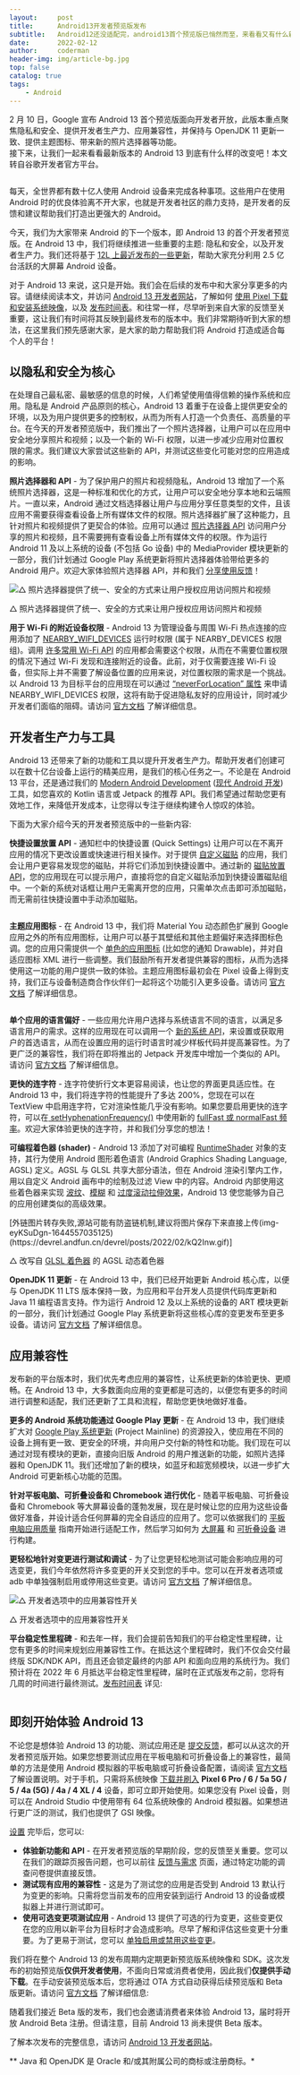 ```yaml
---
layout:     post
title:      Android13开发者预览版发布
subtitle:   Android12还没适配完，android13首个预览版已悄然而至，来看看又有什么新特性吧
date:       2022-02-12
author:     coderman
header-img: img/article-bg.jpg
top: false
catalog: true 
tags:
    - Android
---
```

2 月 10 日，Google 宣布 Android 13 首个预览版面向开发者开放，此版本重点聚焦隐私和安全、提供开发者生产力、应用兼容性，并保持与 OpenJDK 11 更新一致、提供主题图标、带来新的照片选择器等功能。<br>
接下来，让我们一起来看看最新版本的 Android 13 到底有什么样的改变吧！本文转自谷歌开发者官方平台。
<p><img src="https://img-blog.csdnimg.cn/img_convert/6f84c6da15331cb0b4e35ba1b8d4f307.png" alt="" /></p> 
<p>每天&#xff0c;全世界都有数十亿人使用 Android 设备来完成各种事项。这些用户在使用 Android 时的优良体验离不开大家&#xff0c;也就是开发者社区的鼎力支持&#xff0c;是开发者的反馈和建议帮助我们打造出更强大的 Android。</p> 
<p>今天&#xff0c;我们为大家带来 Android 的下一个版本&#xff0c;即 Android 13 的首个开发者预览版。在 Android 13 中&#xff0c;我们将继续推进一些重要的主题: 隐私和安全&#xff0c;以及开发者生产力。我们还将基于 <a href="http://mp.weixin.qq.com/s?__biz&#61;Mzk0NDIwMTExNw&#61;&#61;&amp;mid&#61;2247502282&amp;idx&#61;1&amp;sn&#61;ed9fe9ab8c3f03499e4a6766e53287de&amp;chksm&#61;c32ac538f45d4c2e2803933233dc191a8216914c462aecf817fe7c7d5e9b88a5835d7b32c64b&amp;scene&#61;21#wechat_redirect">12L 上最近发布的一些更新</a>&#xff0c;帮助大家充分利用 2.5 亿台活跃的大屏幕 Android 设备。</p> 
<p>对于 Android 13 来说&#xff0c;这只是开始。我们会在后续的发布中和大家分享更多的内容。请继续阅读本文&#xff0c;并访问 <a href="https://developer.android.google.cn/about/versions/13">Android 13 开发者网站</a>&#xff0c;了解如何 <a href="https://developer.android.google.cn/about/versions/13/download">使用 Pixel 下载和安装系统映像</a>&#xff0c;以及 <a href="https://developer.android.google.cn/about/versions/13/overview#timeline">发布时间表</a>。和往常一样&#xff0c;尽早听到来自大家的反馈至关重要&#xff0c;这让我们有时间将其反映到最终发布的版本中。我们非常期待听到大家的想法&#xff0c;在这里我们预先感谢大家&#xff0c;是大家的助力帮助我们将 Android 打造成适合每个人的平台&#xff01;</p> 
<h2><a id="_10"></a><strong>以隐私和安全为核心</strong></h2> 
<p>在处理自己最私密、最敏感的信息的时候&#xff0c;人们希望使用值得信赖的操作系统和应用。隐私是 Android 产品原则的核心&#xff0c;Android 13 着重于在设备上提供更安全的环境&#xff0c;以及为用户提供更多的控制权&#xff0c;从而为所有人打造一个负责任、高质量的平台。在今天的开发者预览版中&#xff0c;我们推出了一个照片选择器&#xff0c;让用户可以在应用中安全地分享照片和视频&#xff1b;以及一个新的 Wi-Fi 权限&#xff0c;以进一步减少应用对位置权限的需求。我们建议大家尝试这些新的 API&#xff0c;并测试这些变化可能对您的应用造成的影响。</p> 
<p><strong>照片选择器和 API</strong> - 为了保护用户的照片和视频隐私&#xff0c;Android 13 增加了一个系统照片选择器&#xff0c;这是一种标准和优化的方式&#xff0c;让用户可以安全地分享本地和云端照片。一直以来&#xff0c;Android 通过文档选择器让用户与应用分享任意类型的文件&#xff0c;且该应用不需要获得查看设备上所有媒体文件的权限。照片选择器扩展了这种能力&#xff0c;且针对照片和视频提供了更契合的体验。应用可以通过 <a href="https://developer.android.google.cn/about/versions/13/features/photopicker">照片选择器 API</a> 访问用户分享的照片和视频&#xff0c;且不需要拥有查看设备上所有媒体文件的权限。作为运行 Android 11 及以上系统的设备 (不包括 Go 设备) 中的 MediaProvider 模块更新的一部分&#xff0c;我们计划通过 Google Play 系统更新将照片选择器体验带给更多的 Android 用户。欢迎大家体验照片选择器 API&#xff0c;并和我们 <a href="https://developer.android.google.cn/about/versions/13/feedback">分享使用反馈</a>&#xff01;</p> 
<p><img src="https://img-blog.csdnimg.cn/img_convert/ea8e60d27135660478ea88e46f6c242f.gif" alt="△ 照片选择器提供了统一、安全的方式来让用户授权应用访问照片和视频" /></p> 
<p>△ 照片选择器提供了统一、安全的方式来让用户授权应用访问照片和视频</p> 
<p><strong>用于 Wi-Fi 的附近设备权限</strong> - Android 13 为管理设备与周围 Wi-Fi 热点连接的应用添加了 <a href="https://developer.android.google.cn/reference/android/Manifest.permission.html#NEARBY_WIFI_DEVICES">NEARBY_WIFI_DEVICES</a> 运行时权限 (属于 NEARBY_DEVICES 权限组)。调用 <a href="https://developer.android.google.cn/about/versions/13/features/nearby-wifi-devices-permission#check-for-apis-that-require-permission">许多常用 Wi-Fi API</a> 的应用都会需要这个权限&#xff0c;从而在不需要位置权限的情况下通过 Wi-Fi 发现和连接附近的设备。此前&#xff0c;对于仅需要连接 Wi-Fi 设备&#xff0c;但实际上并不需要了解设备位置的应用来说&#xff0c;对位置权限的需求是一个挑战。以 Android 13 为目标平台的应用现在可以通过 <a href="https://developer.android.google.cn/reference/android/R.attr.html#usesPermissionFlags">“neverForLocation” 属性</a> 来申请 NEARBY_WIFI_DEVICES 权限&#xff0c;这将有助于促进隐私友好的应用设计&#xff0c;同时减少开发者们面临的阻碍。请访问 <a href="https://developer.android.google.cn/about/versions/13/behavior-changes-13#nearby-wifi-devices-permission">官方文档</a> 了解详细信息。</p> 
<h2><a id="_22"></a><strong>开发者生产力与工具</strong></h2> 
<p>Android 13 还带来了新的功能和工具以提升开发者生产力。帮助开发者们创建可以在数十亿台设备上运行的精美应用&#xff0c;是我们的核心任务之一。不论是在 Android 13 平台&#xff0c;还是通过我们的 <a href="https://mp.weixin.qq.com/mp/appmsgalbum?__biz&#61;Mzk0NDIwMTExNw&#61;&#61;&amp;action&#61;getalbum&amp;album_id&#61;1797733109421948930#wechat_redirect">Modern Android Development</a> (<a href="https://developer.android.google.cn/modern-android-development">现代 Android 开发</a>) 工具&#xff0c;如您喜欢的 Kotlin 语言或 Jetpack 的推荐 API。我们希望通过帮助您更有效地工作&#xff0c;来降低开发成本&#xff0c;让您得以专注于继续构建令人惊叹的体验。</p> 
<p>下面为大家介绍今天的开发者预览版中的一些新内容:</p> 
<p><strong>快捷设置放置 API</strong> - 通知栏中的快捷设置 (Quick Settings) 让用户可以在不离开应用的情况下更改设置或快速进行相关操作。对于提供 <a href="https://developer.android.google.cn/reference/android/service/quicksettings/TileService">自定义磁贴</a> 的应用&#xff0c;我们会让用户更容易发现您的磁贴&#xff0c;并将它们添加到快捷设置中。通过新的 <a href="https://developer.android.google.cn/reference/android/app/StatusBarManager#requestAddTileService%28android.content.ComponentName,%20java.lang.CharSequence,%20android.graphics.drawable.Icon,%20java.util.concurrent.Executor,%20java.util.function.Consumer%3Cjava.lang.Integer%3E%29">磁贴放置 API</a>&#xff0c;您的应用现在可以提示用户&#xff0c;直接将您的自定义磁贴添加到快捷设置磁贴组中。一个新的系统对话框让用户无需离开您的应用&#xff0c;只需单次点击即可添加磁贴&#xff0c;而无需前往快捷设置中手动添加磁贴。</p> 
<p><img src="https://img-blog.csdnimg.cn/img_convert/63791812fada80675dba90043f0daf34.png" alt="" /></p> 
<p><strong>主题应用图标</strong> - 在 Android 13 中&#xff0c;我们将 Material You 动态颜色扩展到 Google 应用之外的所有应用图标&#xff0c;让用户可以基于其壁纸和其他主题偏好来选择图标色调。您的应用只需提供一个 <a href="https://developer.android.google.cn/about/versions/13/features#themed-app-icon-specs">单色的应用图标</a> (比如您的通知 Drawable)&#xff0c;并对自适应图标 XML 进行一些调整。我们鼓励所有开发者提供兼容的图标&#xff0c;从而为选择使用这一功能的用户提供一致的体验。主题应用图标最初会在 Pixel 设备上得到支持&#xff0c;我们正与设备制造商合作伙伴们一起将这个功能引入更多设备。请访问 <a href="https://developer.android.google.cn/about/versions/13/features#themed-app-icons">官方文档</a> 了解详细信息。</p> 
<p><img src="https://img-blog.csdnimg.cn/img_convert/21acd83811966679a4888adde96f2609.png" alt="" /></p> 
<p><strong>单个应用的语言偏好</strong> - 一些应用允许用户选择与系统语言不同的语言&#xff0c;以满足多语言用户的需求。这样的应用现在可以调用一个 <a href="https://developer.android.google.cn/reference/android/app/LocaleManager">新的系统 API</a>&#xff0c;来设置或获取用户的首选语言&#xff0c;从而在设置应用的运行时语言时减少样板代码并提高兼容性。为了更广泛的兼容性&#xff0c;我们将在即将推出的 Jetpack 开发库中增加一个类似的 API。请访问 <a href="https://developer.android.google.cn/about/versions/13/features/app-languages">官方文档</a> 了解详细信息。</p> 
<p><strong>更快的连字符</strong> - 连字符使折行文本更容易阅读&#xff0c;也让您的界面更具适应性。在 Android 13 中&#xff0c;我们将连字符的性能提升了多达 200%&#xff0c;您现在可以在 TextView 中启用连字符&#xff0c;它对渲染性能几乎没有影响。如果您要启用更快的连字符&#xff0c;可以在<a href="https://developer.android.google.cn/reference/android/widget/TextView#setHyphenationFrequency%28int%29"> setHyphenationFrequency()</a> 中使用新的 <a href="https://developer.android.google.cn/reference/android/widget/TextView#attr_android:hyphenationFrequency">fullFast 或 normalFast 频率</a>。欢迎大家体验更快的连字符&#xff0c;并和我们分享您的想法&#xff01;</p> 
<p><strong>可编程着色器 (shader)</strong> - Android 13 添加了对可编程 <a href="https://developer.android.google.cn/reference/android/graphics/RuntimeShader">RuntimeShader</a> 对象的支持&#xff0c;其行为使用 Android 图形着色语言 (Android Graphics Shading Language, AGSL) 定义。AGSL 与 GLSL 共享大部分语法&#xff0c;但在 Android 渲染引擎内工作&#xff0c;用以自定义 Android 画布中的绘制及过滤 View 中的内容。Android 内部使用这些着色器来实现 <a href="https://cs.android.com/android/platform/superproject/&#43;/master:frameworks/base/graphics/java/android/graphics/drawable/RippleShader.java;l&#61;24?q&#61;RippleShader&amp;sq&#61;">波纹</a>、<a href="https://cs.android.com/android/platform/superproject/&#43;/master:frameworks/native/libs/renderengine/skia/filters/BlurFilter.cpp?q&#61;RuntimeShader&amp;ss&#61;android%2Fplatform%2Fsuperproject&amp;start&#61;21">模糊</a> 和 <a href="https://cs.android.com/android/platform/superproject/&#43;/master:frameworks/base/tests/HwAccelerationTest/src/com/android/test/hwui/StretchShaderActivity.java?q&#61;RuntimeShader&amp;ss&#61;android%2Fplatform%2Fsuperproject&amp;start&#61;11">过度滚动拉伸效果</a>&#xff0c;Android 13 使您能够为自己的应用创建类似的高级效果。</p> 
<p>[外链图片转存失败,源站可能有防盗链机制,建议将图片保存下来直接上传(img-eyKSuDgn-1644557035125)(https://devrel.andfun.cn/devrel/posts/2022/02/kQ2Inw.gif)]</p> 
<p>△ 改写自 <a href="https://twitter.com/notargs/status/1250468645030858753">GLSL 着色器</a> 的 AGSL 动态着色器</p> 
<p><strong>OpenJDK 11 更新</strong> - 在 Android 13 中&#xff0c;我们已经开始更新 Android 核心库&#xff0c;以便与 OpenJDK 11 LTS 版本保持一致&#xff0c;为应用和平台开发人员提供代码库更新和 Java 11 编程语言支持。作为运行 Android 12 及以上系统的设备的 ART 模块更新的一部分&#xff0c;我们计划通过 Google Play 系统更新将这些核心库的变更发布至更多设备。请访问 <a href="https://developer.android.google.cn/about/versions/13/features#core-libraries">官方文档</a> 了解详细信息。</p> 
<h2><a id="_48"></a><strong>应用兼容性</strong></h2> 
<p>发布新的平台版本时&#xff0c;我们优先考虑应用的兼容性&#xff0c;让系统更新的体验更快、更顺畅。在 Android 13 中&#xff0c;大多数面向应用的变更都是可选的&#xff0c;以便您有更多的时间进行调整和适配&#xff0c;我们还更新了工具和流程&#xff0c;帮助您更快地做好准备。</p> 
<p><strong>更多的 Android 系统功能通过 Google Play 更新</strong> - 在 Android 13 中&#xff0c;我们继续扩大对 <a href="https://android-developers.googleblog.com/2019/05/fresher-os-with-projects-treble-and-mainline.html">Google Play 系统更新</a> (Project Mainline) 的资源投入&#xff0c;使应用在不同的设备上拥有更一致、更安全的环境&#xff0c;并向用户交付新的特性和功能。我们现在可以通过对现有模块的更新&#xff0c;直接向旧版 Android 的用户推送新的功能&#xff0c;如照片选择器和 OpenJDK 11。我们还增加了新的模块&#xff0c;如蓝牙和超宽频模块&#xff0c;以进一步扩大 Android 可更新核心功能的范围。</p> 
<p><strong>针对平板电脑、可折叠设备和 Chromebook 进行优化</strong> - 随着平板电脑、可折叠设备和 Chromebook 等大屏幕设备的蓬勃发展&#xff0c;现在是时候让您的应用为这些设备做好准备&#xff0c;并设计适合任何屏幕的完全自适应的应用了。您可以依据我们的 <a href="https://developer.android.google.cn/docs/quality-guidelines/tablet-app-quality">平板电脑应用质量</a> 指南开始进行适配工作&#xff0c;然后学习如何为 <a href="https://developer.android.google.cn/guide/topics/large-screens/get-started-with-large-screens">大屏幕</a> 和 <a href="https://developer.android.google.cn/guide/topics/ui/foldables">可折叠设备</a> 进行构建。</p> 
<p><strong>更轻松地针对变更进行测试和调试</strong> - 为了让您更轻松地测试可能会影响应用的可选变更&#xff0c;我们今年依然将许多变更的开关交到您的手中。您可以在开发者选项或 adb 中单独强制启用或停用这些变更。请访问 <a href="https://developer.android.google.cn/about/versions/13/reference/compat-framework-changes">官方文档</a> 了解详细信息。</p> 
<p><img src="https://img-blog.csdnimg.cn/img_convert/8644afebf51d926977a93fea9e9ea020.png" alt="△ 开发者选项中的应用兼容性开关" /></p> 
<p>△ 开发者选项中的应用兼容性开关</p> 
<p><strong>平台稳定性里程碑</strong> - 和去年一样&#xff0c;我们会提前告知我们的平台稳定性里程碑&#xff0c;让您有更多的时间来规划应用兼容性工作。在抵达这个里程碑时&#xff0c;我们不仅会交付最终版 SDK/NDK API&#xff0c;而且还会锁定最终的内部 API 和面向应用的系统行为。我们预计将在 2022 年 6 月抵达平台稳定性里程碑&#xff0c;届时在正式版发布之前&#xff0c;您将有几周的时间进行最终测试。<a href="https://developer.android.google.cn/about/versions/13/overview">发布时间表</a> 详见:</p> 
<p><img src="https://img-blog.csdnimg.cn/img_convert/7bba34af7ab79109ee4ebcaaaa736e5e.png" alt="" /></p> 
<h2><a id="_Android_13_66"></a><strong>即刻开始体验 Android 13</strong></h2> 
<p>不论您是想体验 Android 13 的功能、测试应用还是 <a href="https://developer.android.google.cn/about/versions/13/feedback">提交反馈</a>&#xff0c;都可以从这次的开发者预览版开始。如果您想要测试应用在平板电脑和可折叠设备上的兼容性&#xff0c;最简单的方法是使用 Android 模拟器的平板电脑或可折叠设备配置&#xff0c;请阅读 <a href="https://developer.android.google.cn/about/versions/13/get">官方文档</a> 了解设置说明。对于手机&#xff0c;只需将系统映像 <a href="https://developer.android.google.cn/about/versions/13/download">下载并刷入</a> <strong>Pixel 6 Pro / 6 / 5a 5G / 5 / 4a (5G) / 4a / 4 XL / 4</strong> 设备&#xff0c;即可立即开始使用。如果您没有 Pixel 设备&#xff0c;则可以在 Android Studio 中使用带有 64 位系统映像的 Android 模拟器。如果想进行更广泛的测试&#xff0c;我们也提供了 GSI 映像。</p> 
<p><a href="https://developer.android.google.cn/about/versions/13/setup-sdk">设置</a> 完毕后&#xff0c;您可以:</p> 
<ul><li><strong>体验新功能和 API</strong> - 在开发者预览版的早期阶段&#xff0c;您的反馈至关重要。您可以在我们的跟踪页报告问题&#xff0c;也可以前往 <a href="https://developer.android.google.cn/about/versions/13/feedback">反馈与需求</a> 页面&#xff0c;通过特定功能的调查问卷提供直接反馈。</li><li><strong>测试现有应用的兼容性</strong> - 这是为了测试您的应用是否受到 Android 13 默认行为变更的影响。只需将您当前发布的应用安装到运行 Android 13 的设备或模拟器上并进行测试即可。</li><li><strong>使用可选变更项测试应用</strong> - Android 13 提供了可选的行为变更&#xff0c;这些变更仅在您的应用以新平台为目标时才会造成影响。尽早了解和评估这些变更十分重要。为了更易于测试&#xff0c;您可以 <a href="https://developer.android.google.cn/about/versions/13/reference/compat-framework-changes">单独启用或禁用这些变更</a>。</li></ul> 
<p>我们将在整个 Android 13 的发布周期内定期更新预览版系统映像和 SDK。这次发布的初始预览版<strong>仅供开发者使用</strong>&#xff0c;不面向日常或消费者使用&#xff0c;因此我们<strong>仅提供手动下载</strong>。在手动安装预览版本后&#xff0c;您将通过 OTA 方式自动获得后续预览版和 Beta 版更新。请访问 <a href="https://developer.android.google.cn/about/versions/13/get">官方文档</a> 了解详细信息:</p> 
<p>随着我们接近 Beta 版的发布&#xff0c;我们也会邀请消费者来体验 Android 13&#xff0c;届时将开放 Android Beta 注册。但请注意&#xff0c;目前 Android 13 尚未提供 Beta 版本。</p> 
<p>了解本次发布的完整信息&#xff0c;请访问 <a href="https://developer.android.google.cn/about/versions/13">Android 13 开发者网站</a>。</p> 
<p>** Java 和 OpenJDK 是 Oracle 和/或其附属公司的商标或注册商标。*</p>           